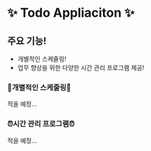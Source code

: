 # ✨ Todo Appliaciton ✨
## 주요 기능!
<ul>
    <li>개별적인 스케줄링!</li>
    <li>업무 향상을 위한 다양한 시간 관리 프로그램 제공!</li>
</ul>

### 📜개별적인 스케줄링📜
<p>적을 예정...</p>

### ⏰시간 관리 프로그램⏰
<p>적을 예정...</p>